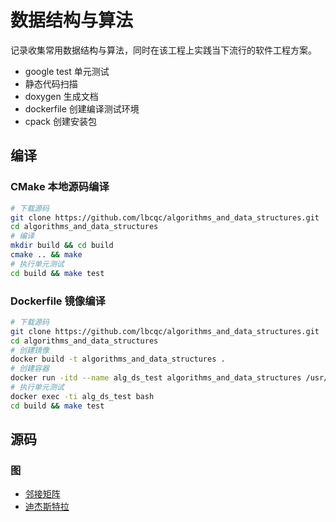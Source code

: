 # 数据结构与算法

记录收集常用数据结构与算法，同时在该工程上实践当下流行的软件工程方案。

- google test 单元测试
- 静态代码扫描
- doxygen 生成文档
- dockerfile 创建编译测试环境
- cpack 创建安装包

## 编译

### CMake 本地源码编译

```bash
# 下载源码
git clone https://github.com/lbcqc/algorithms_and_data_structures.git
cd algorithms_and_data_structures
# 编译
mkdir build && cd build
cmake .. && make
# 执行单元测试
cd build && make test
```

### Dockerfile 镜像编译

```bash
# 下载源码
git clone https://github.com/lbcqc/algorithms_and_data_structures.git
cd algorithms_and_data_structures
# 创建镜像
docker build -t algorithms_and_data_structures .
# 创建容器
docker run -itd --name alg_ds_test algorithms_and_data_structures /usr/sbin/init
# 执行单元测试
docker exec -ti alg_ds_test bash
cd build && make test
```

## 源码

### 图

- [邻接矩阵](https://github.com/lbcqc/algorithms_and_data_structures/tree/master/graph/AdjacencyMatrix)
- [迪杰斯特拉](https://github.com/lbcqc/algorithms_and_data_structures/tree/master/graph/Dijkstra)
